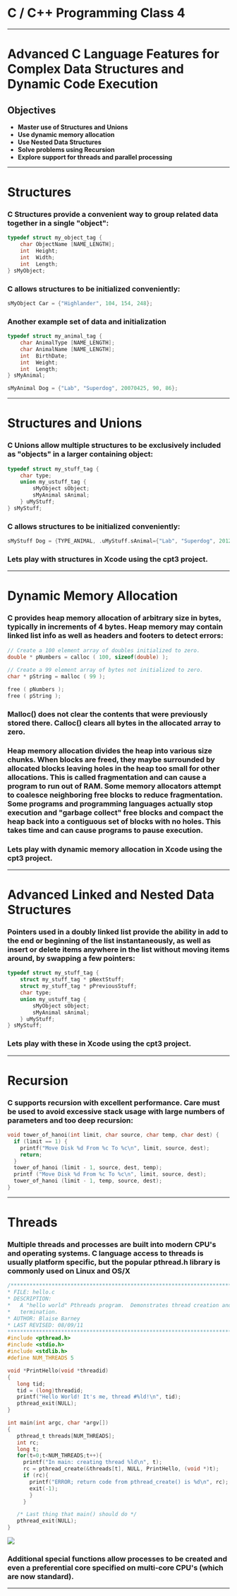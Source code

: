 # C / C++ Programming Class 4

---
# Advanced C Language Features for Complex Data Structures and Dynamic Code Execution
## Objectives
- **Master use of Structures and Unions**
- **Use dynamic memory allocation**
- **Use Nested Data Structures**
- **Solve problems using Recursion**
- **Explore support for threads and parallel processing**

---
# Structures
### C Structures provide a convenient way to group related data together in a single "object":
```c
typedef struct my_object_tag {
    char ObjectName [NAME_LENGTH];
    int  Height;
    int  Width;
    int  Length;
} sMyObject;
```
### C allows structures to be initialized conveniently:
```c
sMyObject Car = {"Highlander", 104, 154, 248};
```
### Another example set of data and initialization
```c
typedef struct my_animal_tag {
    char AnimalType [NAME_LENGTH];
    char AnimalName [NAME_LENGTH];
    int  BirthDate;
    int  Weight;
    int  Length;
} sMyAnimal;

sMyAnimal Dog = {"Lab", "Superdog", 20070425, 90, 86};
```

---
# Structures and Unions
### C Unions allow multiple structures to be exclusively included as "objects" in a larger containing object:
```c
typedef struct my_stuff_tag {
    char type;
    union my_ustuff_tag {
        sMyObject sObject;
        sMyAnimal sAnimal;
    } uMyStuff;
} sMyStuff;
```
### C allows structures to be initialized conveniently:
```c
sMyStuff Dog = {TYPE_ANIMAL, .uMyStuff.sAnimal={"Lab", "Superdog", 20120425, 90, 86} };
```

<script src="//repl.it/embed/JPVR/3.js"></script>

### Lets play with structures in Xcode using the cpt3 project.

---
# Dynamic Memory Allocation
### C provides heap memory allocation of arbitrary size in bytes, typically in increments of 4 bytes.  Heap memory may contain linked list info as well as headers and footers to detect errors:
```c
// Create a 100 element array of doubles initialized to zero.
double * pNumbers = calloc ( 100, sizeof(double) );
 
// Create a 99 element array of bytes not initialized to zero.
char * pString = malloc ( 99 );

free ( pNumbers );
free ( pString );
```
### Malloc() does not clear the contents that were previously stored there.  Calloc() clears all bytes in the allocated array to zero.

### Heap memory allocation divides the heap into various size chunks. When blocks are freed, they maybe surrounded by allocated blocks leaving holes in the heap too small for other allocations.  This is called fragmentation and can cause a program to run out of RAM.  Some memory allocators attempt to coalesce neighboring free blocks to reduce fragmentation.  Some programs and programming languages actually stop execution and "garbage collect" free blocks and compact the heap back into a contiguous set of blocks with no holes.  This takes time and can cause programs to pause execution.

<script src="//repl.it/embed/JPWb/3.js"></script>

### Lets play with dynamic memory allocation in Xcode using the cpt3 project.

---
# Advanced Linked and Nested Data Structures
### Pointers used in a doubly linked list provide the ability in add to the end or beginning of the list instantaneously, as well as insert or delete items anywhere in the list without moving items around, by swapping a few pointers:
```c
typedef struct my_stuff_tag {
    struct my_stuff_tag * pNextStuff;
    struct my_stuff_tag * pPreviousStuff;
    char type;
    union my_ustuff_tag {
        sMyObject sObject;
        sMyAnimal sAnimal;
    } uMyStuff;
} sMyStuff;
```

<script src="//repl.it/embed/JPX5/2.js"></script>

### Lets play with these in Xcode using the cpt3 project.

---
# Recursion
### C supports recursion with excellent performance.  Care must be used to avoid excessive stack usage with large numbers of parameters and too deep recursion:
```c
void tower_of_hanoi(int limit, char source, char temp, char dest) {
  if (limit == 1) {
    printf("Move Disk %d From %c To %c\n", limit, source, dest);
    return;
  } 
  tower_of_hanoi (limit - 1, source, dest, temp);
  printf ("Move Disk %d From %c To %c\n", limit, source, dest);
  tower_of_hanoi (limit - 1, temp, source, dest);
}
```

<script src="//repl.it/embed/JP50/3.js"></script>

---
# Threads
### Multiple threads and processes are built into modern CPU's and operating systems.  C language access to threads is usually platform specific, but the popular pthread.h library is commonly used on Linux and OS/X

```c
/******************************************************************************
* FILE: hello.c
* DESCRIPTION:
*   A "hello world" Pthreads program.  Demonstrates thread creation and
*   termination.
* AUTHOR: Blaise Barney
* LAST REVISED: 08/09/11
******************************************************************************/
#include <pthread.h>
#include <stdio.h>
#include <stdlib.h>
#define NUM_THREADS	5

void *PrintHello(void *threadid)
{
   long tid;
   tid = (long)threadid;
   printf("Hello World! It's me, thread #%ld!\n", tid);
   pthread_exit(NULL);
}

int main(int argc, char *argv[])
{
   pthread_t threads[NUM_THREADS];
   int rc;
   long t;
   for(t=0;t<NUM_THREADS;t++){
     printf("In main: creating thread %ld\n", t);
     rc = pthread_create(&threads[t], NULL, PrintHello, (void *)t);
     if (rc){
       printf("ERROR; return code from pthread_create() is %d\n", rc);
       exit(-1);
       }
     }

   /* Last thing that main() should do */
   pthread_exit(NULL);
}
```

![](images/ThreadsRun.png)
### Additional special functions allow processes to be created and even a preferential core specified on multi-core CPU's (which are now standard).

---
